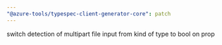 ```yaml
---
"@azure-tools/typespec-client-generator-core": patch
---
```


switch detection of multipart file input from kind of type to bool on prop
